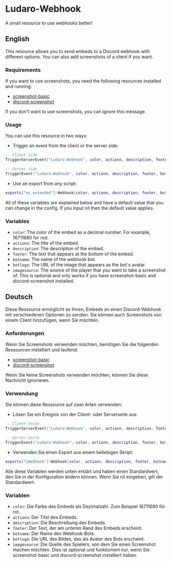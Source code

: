 # Ludaro-Webhook
A small resource to use webhooks better!

## English
This resource allows you to send embeds to a Discord webhook with different options. You can also add screenshots of a client if you want.

### Requirements
If you want to use screenshots, you need the following resources installed and running:

- [screenshot-basic](https://github.com/citizenfx/screenshot-basic)
- [discord-screenshot](https://github.com/jaimeadf/discord-screenshot)

If you don't want to use screenshots, you can ignore this message.

### Usage
You can use this resource in two ways:

- Trigger an event from the client or the server side:

```lua
-- Client side
TriggerServerEvent("Ludaro:Webhook", color, actionn, description, footer, botname, botlogo, imagesource)

-- Server side
TriggerEvent("Ludaro:Webhook", color, actionn, description, footer, botname, botlogo, imagesource)
```

- Use an export from any script:

```lua
exports["es_extended"]:Webhook(color, actionn, description, footer, botname, botlogo, imagesource)
```

All of these variables are explained below and have a default value that you can change in the config. If you input nil then the default value applies.

### Variables

- `color`: The color of the embed as a decimal number. For example, 16711680 for red.
- `actionn`: The title of the embed.
- `description`: The description of the embed.
- `footer`: The text that appears at the bottom of the embed.
- `botname`: The name of the webhook bot.
- `botlogo`: The URL of the image that appears as the bot's avatar.
- `imagesource`: The source of the player that you want to take a screenshot of. This is optional and only works if you have screenshot-basic and discord-screenshot installed.

## Deutsch
Diese Ressource ermöglicht es Ihnen, Embeds an einen Discord-Webhook mit verschiedenen Optionen zu senden. Sie können auch Screenshots von einem Client hinzufügen, wenn Sie möchten.

### Anforderungen
Wenn Sie Screenshots verwenden möchten, benötigen Sie die folgenden Ressourcen installiert und laufend:

- [screenshot-basic](https://github.com/citizenfx/screenshot-basic)
- [discord-screenshot](https://github.com/jaimeadf/discord-screenshot)

Wenn Sie keine Screenshots verwenden möchten, können Sie diese Nachricht ignorieren.

### Verwendung
Sie können diese Ressource auf zwei Arten verwenden:

- Lösen Sie ein Ereignis von der Client- oder Serverseite aus:

```lua
-- Client-Seite
TriggerServerEvent("Ludaro:Webhook", color, actionn, description, footer, botname, botlogo, imagesource)

-- Server-Seite
TriggerEvent("Ludaro:Webhook", color, actionn, description, footer, botname, botlogo, imagesource)
```

- Verwenden Sie einen Export aus einem beliebigen Skript:

```lua
exports["LWebhook"]:Webhook(color, actionn, description, footer, botname, botlogo, imagesource)
```

Alle diese Variablen werden unten erklärt und haben einen Standardwert, den Sie in der Konfiguration ändern können. Wenn Sie nil eingeben, gilt der Standardwert.

### Variablen

- `color`: Die Farbe des Embeds als Dezimalzahl. Zum Beispiel 16711680 für rot.
- `actionn`: Der Titel des Embeds.
- `description`: Die Beschreibung des Embeds.
- `footer`: Der Text, der am unteren Rand des Embeds erscheint.
- `botname`: Der Name des Webhook-Bots.
- `botlogo`: Die URL des Bildes, das als Avatar des Bots erscheint.
- `imagesource`: Die Quelle des Spielers, von dem Sie einen Screenshot machen möchten. Dies ist optional und funktioniert nur, wenn Sie screenshot-basic und discord-screenshot installiert haben.
